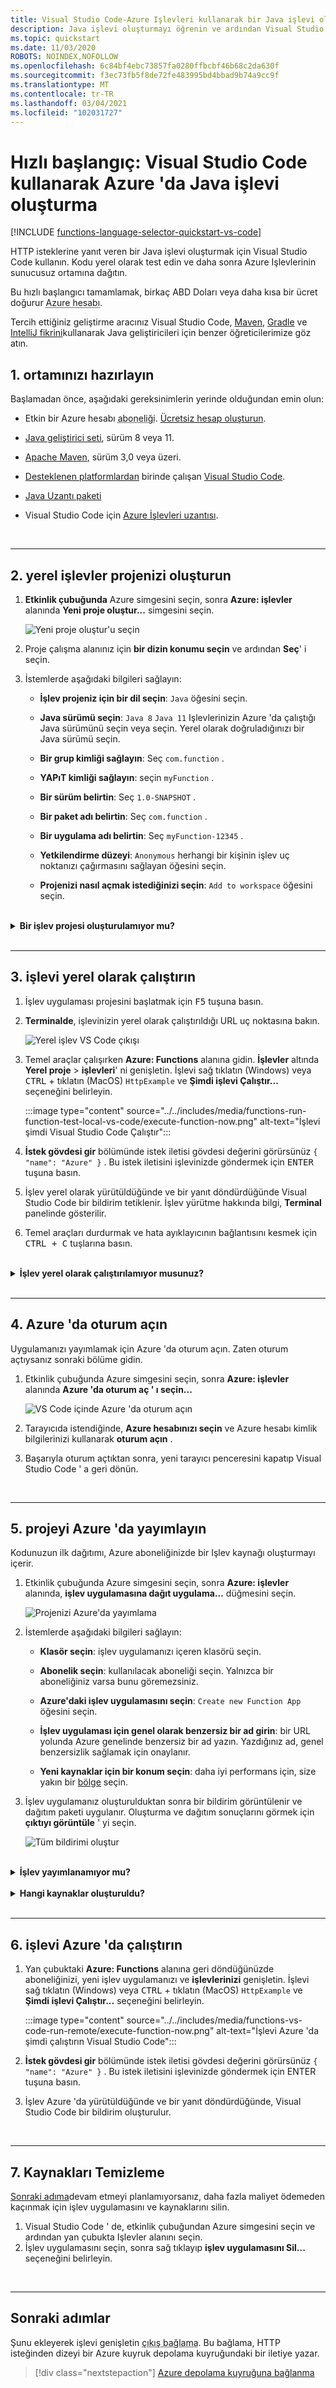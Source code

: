 ```yaml
---
title: Visual Studio Code-Azure Işlevleri kullanarak bir Java işlevi oluşturma
description: Java işlevi oluşturmayı öğrenin ve ardından Visual Studio Code içindeki Azure Işlevleri uzantısını kullanarak yerel projeyi Azure Işlevleri 'nde sunucusuz barındırma için yayımlayın.
ms.topic: quickstart
ms.date: 11/03/2020
ROBOTS: NOINDEX,NOFOLLOW
ms.openlocfilehash: 6c84bf4ebc73857fa0280ffbcbf46b68c2da630f
ms.sourcegitcommit: f3ec73fb5f8de72fe483995bd4bbad9b74a9cc9f
ms.translationtype: MT
ms.contentlocale: tr-TR
ms.lasthandoff: 03/04/2021
ms.locfileid: "102031727"
---
```

# <a name="quickstart-create-a-java-function-in-azure-using-visual-studio-code"></a>Hızlı başlangıç: Visual Studio Code kullanarak Azure 'da Java işlevi oluşturma

[!INCLUDE [functions-language-selector-quickstart-vs-code](../../includes/functions-language-selector-quickstart-vs-code.md)]

HTTP isteklerine yanıt veren bir Java işlevi oluşturmak için Visual Studio Code kullanın. Kodu yerel olarak test edin ve daha sonra Azure Işlevlerinin sunucusuz ortamına dağıtın.

Bu hızlı başlangıcı tamamlamak, birkaç ABD Doları veya daha kısa bir ücret doğurur <abbr title="Azure kullanımı için fatura bilgilerini tutan profil.">Azure hesabı</abbr>.

Tercih ettiğiniz geliştirme aracınız Visual Studio Code, [Maven](create-first-function-cli-java.md), [Gradle](./functions-create-first-java-gradle.md) ve [IntelliJ fikrini](/azure/developer/java/toolkit-for-intellij/quickstart-functions)kullanarak Java geliştiricileri için benzer öğreticilerimize göz atın.

## <a name="1-prepare-your-environment"></a>1. ortamınızı hazırlayın

Başlamadan önce, aşağıdaki gereksinimlerin yerinde olduğundan emin olun:

+ Etkin bir Azure hesabı <abbr title="Azure 'da, genellikle bir kuruluş içindeki bir birey veya departmanla ilişkili kaynakları yönettiğiniz temel kuruluş yapısıdır.">aboneliği</abbr>. [Ücretsiz hesap oluşturun](https://azure.microsoft.com/free/?ref=microsoft.com&utm_source=microsoft.com&utm_medium=docs&utm_campaign=visualstudio).

+ [Java geliştirici seti](/azure/developer/java/fundamentals/java-jdk-long-term-support), sürüm 8 veya 11.

+ [Apache Maven](https://maven.apache.org), sürüm 3,0 veya üzeri.

+ [Desteklenen platformlardan](https://code.visualstudio.com/docs/supporting/requirements#_platforms) birinde çalışan [Visual Studio Code](https://code.visualstudio.com/).

+ [Java Uzantı paketi](https://marketplace.visualstudio.com/items?itemName=vscjava.vscode-java-pack)  

+ Visual Studio Code için [Azure İşlevleri uzantısı](https://marketplace.visualstudio.com/items?itemName=ms-azuretools.vscode-azurefunctions).

<br/>
<hr/>

## <a name="2-create-your-local-functions-project"></a>2. <a name="create-an-azure-functions-project"></a> yerel işlevler projenizi oluşturun

1. **Etkinlik çubuğunda** Azure simgesini seçin, sonra **Azure: işlevler** alanında **Yeni proje oluştur...** simgesini seçin.

    ![Yeni proje oluştur'u seçin](./media/functions-create-first-function-vs-code/create-new-project.png)

1. Proje çalışma alanınız için **bir dizin konumu seçin** ve ardından **Seç**' i seçin.

1. İstemlerde aşağıdaki bilgileri sağlayın:

    + **İşlev projeniz için bir dil seçin**: `Java` öğesini seçin.

    + **Java sürümü seçin**: `Java 8` `Java 11` Işlevlerinizin Azure 'da çalıştığı Java sürümünü seçin veya seçin. Yerel olarak doğruladığınızı bir Java sürümü seçin.

    + **Bir grup kimliği sağlayın**: Seç `com.function` .

    + **YAPıT kimliği sağlayın**: seçin `myFunction` .

    + **Bir sürüm belirtin**: Seç `1.0-SNAPSHOT` .

    + **Bir paket adı belirtin**: Seç `com.function` .

    + **Bir uygulama adı belirtin**: Seç `myFunction-12345` .

    + **Yetkilendirme düzeyi**: `Anonymous` herhangi bir kişinin işlev uç noktanızı çağırmasını sağlayan öğesini seçin.

    + **Projenizi nasıl açmak istediğinizi seçin**: `Add to workspace` öğesini seçin.

<br/>

<details>
<summary><strong>Bir işlev projesi oluşturulamıyor mu?</strong></summary>

Yerel Işlevler projesi oluştururken çözülecek en yaygın sorunlar şunlardır:
* Azure Işlevleri uzantısı yüklü değil. 
</details>

<br/>
<hr/>

## <a name="3-run-the-function-locally"></a>3. işlevi yerel olarak çalıştırın

1. İşlev uygulaması projesini başlatmak için <kbd>F5</kbd> tuşuna basın.

1. **Terminalde**, işlevinizin yerel olarak çalıştırıldığı URL uç noktasına bakın.

    ![Yerel işlev VS Code çıkışı](media/functions-create-first-function-vs-code/functions-vscode-f5.png)

1. Temel araçlar çalışırken **Azure: Functions** alanına gidin. **İşlevler** altında **Yerel proje**  >  **işlevleri**' ni genişletin. İşlevi sağ tıklatın (Windows) veya <kbd>CTRL</kbd> + tıklatın (MacOS) `HttpExample` ve **Şimdi işlevi Çalıştır...** seçeneğini belirleyin.

    :::image type="content" source="../../includes/media/functions-run-function-test-local-vs-code/execute-function-now.png" alt-text="İşlevi şimdi Visual Studio Code Çalıştır":::

1. **İstek gövdesi gir** bölümünde istek iletisi gövdesi değerini görürsünüz `{ "name": "Azure" }` . Bu istek iletisini işlevinizde göndermek için <kbd>ENTER</kbd> tuşuna basın.  

1. İşlev yerel olarak yürütüldüğünde ve bir yanıt döndürdüğünde Visual Studio Code bir bildirim tetiklenir. İşlev yürütme hakkında bilgi, **Terminal** panelinde gösterilir.

1. Temel araçları durdurmak ve hata ayıklayıcının bağlantısını kesmek için <kbd>CTRL + C</kbd> tuşlarına basın.

<br/>

<details>
<summary><strong>İşlev yerel olarak çalıştırılamıyor musunuz?</strong></summary>

Yerel Işlevler projesi çalıştırılırken çözülmesi için en yaygın sorunlar şunlardır:
* Temel araçlar yüklü değil. 
*  Windows üzerinde çalışırken sorun yaşıyorsanız, Visual Studio Code için varsayılan Terminal kabuğunun WSL Bash olarak ayarlandığından emin olun. 
</details>

<br/>
<hr/>

## <a name="4-sign-in-to-azure"></a>4. Azure 'da oturum açın

Uygulamanızı yayımlamak için Azure 'da oturum açın. Zaten oturum açtıysanız sonraki bölüme gidin.

1. Etkinlik çubuğunda Azure simgesini seçin, sonra **Azure: işlevler** alanında **Azure 'da oturum aç ' ı seçin...**

    ![VS Code içinde Azure 'da oturum açın](../../includes/media/functions-sign-in-vs-code/functions-sign-into-azure.png)

1. Tarayıcıda istendiğinde, **Azure hesabınızı seçin** ve Azure hesabı kimlik bilgilerinizi kullanarak **oturum açın** .

1. Başarıyla oturum açtıktan sonra, yeni tarayıcı penceresini kapatıp Visual Studio Code ' a geri dönün.

<br/>
<hr/>

## <a name="5-publish-the-project-to-azure"></a>5. projeyi Azure 'da yayımlayın

Kodunuzun ilk dağıtımı, Azure aboneliğinizde bir Işlev kaynağı oluşturmayı içerir.

1. Etkinlik çubuğunda Azure simgesini seçin, sonra **Azure: işlevler** alanında, **işlev uygulamasına dağıt uygulama...** düğmesini seçin.

    ![Projenizi Azure'da yayımlama](../../includes/media/functions-publish-project-vscode/function-app-publish-project.png)

1. İstemlerde aşağıdaki bilgileri sağlayın:

    + **Klasör seçin**: işlev uygulamanızı içeren klasörü seçin. 

    + **Abonelik seçin**: kullanılacak aboneliği seçin. Yalnızca bir aboneliğiniz varsa bunu göremezsiniz.

    + **Azure'daki işlev uygulamasını seçin**: `Create new Function App` öğesini seçin.

    + **İşlev uygulaması için genel olarak benzersiz bir ad girin**: bir URL yolunda Azure genelinde benzersiz bir ad yazın. Yazdığınız ad, genel benzersizlik sağlamak için onaylanır.

    - **Yeni kaynaklar için bir konum seçin**: daha iyi performans için, size yakın bir [bölge](https://azure.microsoft.com/regions/) seçin.

1. İşlev uygulamanız oluşturulduktan sonra bir bildirim görüntülenir ve dağıtım paketi uygulanır. Oluşturma ve dağıtım sonuçlarını görmek için **çıktıyı görüntüle** ' yi seçin.

    ![Tüm bildirimi oluştur](../../includes/media/functions-publish-project-vscode/function-create-notifications.png)

<br/>

<details>
<summary><strong>İşlev yayımlanamıyor mu?</strong></summary>

Bu bölüm, Azure kaynaklarını oluşturdu ve yerel kodunuzu Işlev uygulamasına dağıttı. Bu başarılı olmadıysa:

* Hata bilgileri için çıktıyı gözden geçirin. Sağ alt köşedeki zil simgesi çıktıyı görüntülemenin başka bir yoludur. 
* Var olan bir işlev uygulamasına yayımladınız mı? Bu eylem, Azure 'daki uygulamanın içeriğinin üzerine yazar.
</details>

<br/>

<details>
<summary><strong>Hangi kaynaklar oluşturuldu?</strong></summary>

Tamamlandığında, aşağıdaki Azure kaynakları, işlev uygulamanızın adına göre adlar kullanılarak aboneliğinizde oluşturulur:

* **Kaynak grubu**: kaynak grubu, aynı bölgedeki ilgili kaynaklar için bir mantıksal kapsayıcıdır.
* **Azure depolama hesabı**: bir depolama kaynağı, projeniz hakkındaki durumu ve diğer bilgileri korur.
* **Tüketim planı**: bir tüketim planı, sunucusuz işlev uygulamanız için temel ana bilgisayarı tanımlar.
* **İşlev uygulaması**: bir işlev uygulaması, işlev kodunuzu ve grup işlevlerinizi mantıksal birim olarak yürütmek için ortam sağlar.
* **Application Insights**: Application Insights sunucusuz işlevinizin kullanımını izler.

</details>

<br/>
<hr/>

## <a name="6-run-the-function-in-azure"></a>6. işlevi Azure 'da çalıştırın

1. Yan çubuktaki **Azure: Functions** alanına geri döndüğünüzde aboneliğinizi, yeni işlev uygulamanızı ve **işlevlerinizi** genişletin. İşlevi sağ tıklatın (Windows) veya <kbd>CTRL</kbd> + tıklatın (MacOS) `HttpExample` ve **Şimdi işlevi Çalıştır...** seçeneğini belirleyin.

    :::image type="content" source="../../includes/media/functions-vs-code-run-remote/execute-function-now.png" alt-text="İşlevi Azure 'da şimdi çalıştırın Visual Studio Code":::

1. **İstek gövdesi gir** bölümünde istek iletisi gövdesi değerini görürsünüz `{ "name": "Azure" }` . Bu istek iletisini işlevinizde göndermek için ENTER tuşuna basın.  

1. İşlev Azure 'da yürütüldüğünde ve bir yanıt döndürdüğünde, Visual Studio Code bir bildirim oluşturulur.

<br/>
<hr/>

## <a name="7-clean-up-resources"></a>7. Kaynakları Temizleme

[Sonraki adıma](#next-steps)devam etmeyi planlamıyorsanız, daha fazla maliyet ödemeden kaçınmak için işlev uygulamasını ve kaynaklarını silin.

1. Visual Studio Code ' de, etkinlik çubuğundan Azure simgesini seçin ve ardından yan çubukta Işlevler alanını seçin.
1. İşlev uygulamasını seçin, sonra sağ tıklayıp **işlev uygulamasını Sil...** seçeneğini belirleyin.

<br/>
<hr/>

## <a name="next-steps"></a>Sonraki adımlar

Şunu ekleyerek işlevi genişletin <abbr title="Azure depolama 'da bir işlevi bir depolama kuyruğu ile ilişkilendirmekte, bu sayede sırada ileti oluşturabilmesi anlamına gelir.">çıkış bağlama</abbr>. Bu bağlama, HTTP isteğinden dizeyi bir Azure kuyruk depolama kuyruğundaki bir iletiye yazar.

> [!div class="nextstepaction"]
> [Azure depolama kuyruğuna bağlanma](functions-add-output-binding-storage-queue-vs-code.md?pivots=programming-language-java)
